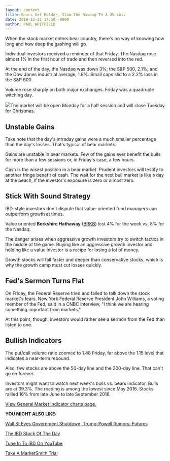 ```yaml
---
layout: content
title: Bears Get Bolder, Slam The Nasdaq To A 3% Loss
date: 2018-12-21 17:38 -0800
author: PAUL WHITFIELD
---
```






When the stock market enters bear country, there's no way of knowing how long and how deep the gashing will go.




Individual investors received a reminder of that Friday. The Nasdaq rose almost 1% in the first hour of trade and then reversed into the red.


At the end of the day, the Nasdaq was down 3%; the S&P 500, 2.1%; and the Dow Jones industrial average, 1.8%. Small caps slid to a 2.2% loss in the S&P 600.


Volume rose sharply on both major exchanges. Friday was a quadruple witching day.


![](https://www.investors.com/wp-content/uploads/2018/12/MP12211818-247x300.jpg)The market will be open Monday for a half session and will close Tuesday for Christmas.


Unstable Gains
--------------


Take note that the day's intraday gains were a much smaller percentage than the day's losses. That's typical of bear markets.


Gains are unstable in bear markets. Few of the gains ever benefit the bulls for more than a few sessions or, in Friday's case, a few hours.


Cash is the wisest position in a bear market. Prudent investors will testify to another fringe benefit of cash. The wait for the next bull market is like a day at the beach, if the investor's exposure is zero or almost zero.


Stick With Sound Strategy
-------------------------


IBD-style investors don't dispute that value-oriented fund managers can outperform growth at times.


Value oriented **Berkshire Hathaway** ([BRKB](https://research.investors.com/quote.aspx?symbol=BRKB)) lost 4% for the week vs. 8% for the Nasdaq.


The danger arises when aggressive growth investors try to switch tactics in the middle of the game. Buying like an aggressive growth investor and holding like a value investor is a recipe for losing a lot of money.


Growth stocks will fall faster and deeper than conservative stocks, which is why the growth camp must cut losses quickly.


Fed's Sermon Turns Flat
-----------------------


On Friday, the Federal Reserve tried and failed to talk down the stock market's fears. New York Federal Reserve President John Williams, a voting member of the Fed, said in a CNBC interview, "I think we are hearing something important from markets."


At this point, though, investors would rather see a sermon from the Fed than listen to one.


Bullish Indicators
------------------


The put/call volume ratio zoomed to 1.48 Friday, far above the 1.15 level that indicates a near-term rebound.


Also, few stocks are above the 50-day line and the 200-day line. That can't go on forever.


Investors might want to watch next week's bulls vs. bears indicator. Bulls are at 39.3%. The reading is among the lowest since May 2016. Stocks rallied 16% from late June to late September 2016.


[View General Market Indicator charts page.](https://www.investors.com/wp-content/uploads/2018/12/IBD_GMI_122418.pdf)


**YOU MIGHT ALSO LIKE:**


[Wall St Eyes Government Shutdown, Trump-Powell Rumors: Futures](https://www.investors.com/market-trend/stock-market-today/dow-jones-futures-bear-market-trump-government-shutdown-fed-chairman-powell/)


[The IBD Stock Of The Day](https://www.investors.com/research/ibd-stock-of-the-day/)


[Tune In To IBD On YouTube](http://www.youtube.com/investorsbusinessdaily)


[Take A MarketSmith Trial](https://marketsmith.investors.com/)




